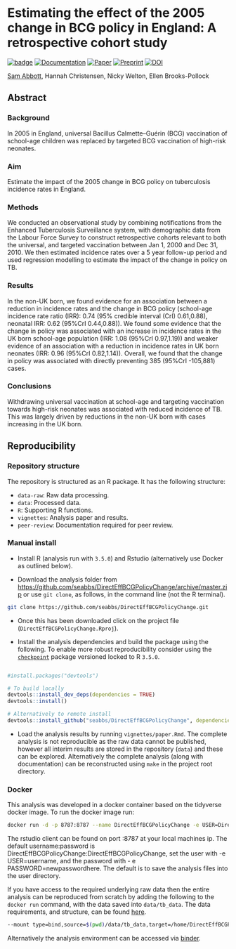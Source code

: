 
Estimating the effect of the 2005 change in BCG policy in England: A retrospective cohort study
===============================================================================================

[![badge](https://img.shields.io/badge/Launch-Analysis-lightblue.svg)](https://mybinder.org/v2/gh/seabbs/DirectEffBCGPolicyChange/master?urlpath=rstudio) [![Documentation](https://img.shields.io/badge/Documentation-click%20here!-lightgrey.svg?style=flat)](https://www.samabbott.co.uk/DirectEffBCGPolicyChange) [![Paper](https://img.shields.io/badge/Paper-10.2807%2F1560--7917.ES.2019.24.49.1900220-lightgreen)](https://doi.org/10.1016/j.vaccine.2019.06.056) [![Preprint](https://img.shields.io/badge/Preprint-10.1101/567511-lightgrey.svg)](https://doi.org/10.1101/567511) [![DOI](https://zenodo.org/badge/173767331.svg)](https://zenodo.org/badge/latestdoi/173767331)

[Sam Abbott](https://www.samabbott.co.uk), Hannah Christensen, Nicky Welton, Ellen Brooks-Pollock

Abstract
--------

### Background

In 2005 in England, universal Bacillus Calmette–Guérin (BCG) vaccination of school-age children was replaced by targeted BCG vaccination of high-risk neonates.

### Aim

Estimate the impact of the 2005 change in BCG policy on tuberculosis incidence rates in England.

### Methods

We conducted an observational study by combining notifications from the Enhanced Tuberculosis Surveillance system, with demographic data from the Labour Force Survey to construct retrospective cohorts relevant to both the universal, and targeted vaccination between Jan 1, 2000 and Dec 31, 2010. We then estimated incidence rates over a 5 year follow-up period and used regression modelling to estimate the impact of the change in policy on TB.

### Results

In the non-UK born, we found evidence for an association between a reduction in incidence rates and the change in BCG policy (school-age incidence rate ratio (IRR): 0.74 (95% credible interval (CrI) 0.61,0.88), neonatal IRR: 0.62 (95%CrI 0.44,0.88)). We found some evidence that the change in policy was associated with an increase in incidence rates in the UK born school-age population (IRR: 1.08 (95%CrI 0.97,1.19)) and weaker evidence of an association with a reduction in incidence rates in UK born neonates (IRR: 0.96 (95%CrI 0.82,1.14)). Overall, we found that the change in policy was associated with directly preventing 385 (95%CrI -105,881) cases.

### Conclusions

Withdrawing universal vaccination at school-age and targeting vaccination towards high-risk neonates was associated with reduced incidence of TB. This was largely driven by reductions in the non-UK born with cases increasing in the UK born.

Reproducibility
---------------

### Repository structure

The repository is structured as an R package. It has the following structure:

-   `data-raw`: Raw data processing.
-   `data`: Processed data.
-   `R`: Supporting R functions.
-   `vignettes`: Analysis paper and results.
-   `peer-review`: Documentation required for peer review.

### Manual install

-   Install R (analysis run with `3.5.0`) and Rstudio (alternatively use Docker as outlined below).

-   Download the analysis folder from <https://github.com/seabbs/DirectEffBCGPolicyChange/archive/master.zip> or use `git clone`, as follows, in the command line (not the R terminal).

``` bash
git clone https://github.com/seabbs/DirectEffBCGPolicyChange.git
```

-   Once this has been downloaded click on the project file (`DirectEffBCGPolicyChange.Rproj`).

-   Install the analysis dependencies and build the package using the following. To enable more robust reproducibility consider using the [`checkpoint`](https://cran.r-project.org/web/packages/checkpoint/index.html) package versioned locked to R `3.5.0`.

``` r

#install.packages("devtools")

# To build locally
devtools::install_dev_deps(dependencies = TRUE)
devtools::install()

# Alternatively to remote install
devtools::install_github("seabbs/DirectEffBCGPolicyChange", dependencies = TRUE)
```

-   Load the analysis results by running `vignettes/paper.Rmd`. The complete analysis is not reproducible as the raw data cannot be published, however all interim results are stored in the repository (`data`) and these can be explored. Alternatively the complete analysis (along with documentation) can be reconstructed using `make` in the project root directory.

### Docker

This analysis was developed in a docker container based on the tidyverse docker image. To run the docker image run:

``` bash
docker run -d -p 8787:8787 --name DirectEffBCGPolicyChange -e USER=DirectEffBCGPolicyChange -e PASSWORD=DirectEffBCGPolicyChange seabbs/directeffbcgpolicychange
```

The rstudio client can be found on port :8787 at your local machines ip. The default username:password is DirectEffBCGPolicyChange:DirectEffBCGPolicyChange, set the user with -e USER=username, and the password with - e PASSWORD=newpasswordhere. The default is to save the analysis files into the user directory.

If you have access to the required underlying raw data then the entire analysis can be reproduced from scratch by adding the following to the `docker run` command, with the data saved into `data/tb_data`. The data requirements, and structure, can be found [here](https://www.samabbott.co.uk/tbinenglanddataclean/).

``` bash
--mount type=bind,source=$(pwd)/data/tb_data,target=/home/DirectEffBCGPolicyChange/data/tb_data
```

Alternatively the analysis environment can be accessed via [binder](https://mybinder.org/v2/gh/seabbs/DirectEffBCGPolicyChange/master?urlpath=rstudio).
